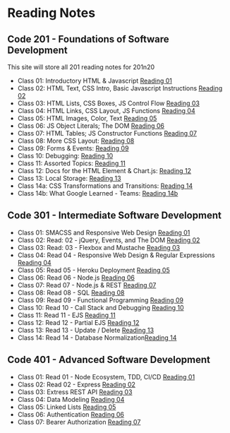 # Reading Notes

## Code 201 - Foundations of Software Development

This site will store all 201 reading notes for 201n20

* Class 01: Introductory HTML & Javascript [Reading 01](class-01.md)
* Class 02: HTML Text, CSS Intro, Basic Javascript Instructions [Reading 02](class-02.md)
* Class 03: HTML Lists, CSS Boxes, JS Control Flow [Reading 03](class-03.md)
* Class 04: HTML Links, CSS Layout, JS Functions [Reading 04](class-04.md)
* Class 05: HTML Images, Color, Text [Reading 05](class-05.md)
* Class 06: JS Object Literals; The DOM [Reading 06](class-06.md)
* Class 07: HTML Tables; JS Constructor Functions [Reading 07](class-07.md)
* Class 08: More CSS Layout: [Reading 08](class-08.md)
* Class 09: Forms & Events: [Reading 09](class-09.md)
* Class 10: Debugging: [Reading 10](class-10.md)
* Class 11: Assorted Topics: [Reading 11](class-11.md)
* Class 12: Docs for the HTML <canvas> Element & Chart.js: [Reading 12](class-12.md)
* Class 13: Local Storage: [Reading 13](class-13.md)
* Class 14a: CSS Transformations and Transitions: [Reading 14](class-14.md)
* Class 14b: What Google Learned - Teams: [Reading 14b](class-14b.md)

## Code 301 - Intermediate Software Development
* Class 01: SMACSS and Responsive Web Design [Reading 01](301-class-01.md)
* Class 02: Read: 02 - jQuery, Events, and The DOM [Reading 02](301-class-02.md)
* Class 03: Read: 03 - Flexbox and Mustache [Reading 03](301-class-03.md)
* Class 04: Read 04 - Responsive Web Design & Regular Expressions [Reading 04](301-class-04.md)
* Class 05: Read 05 - Heroku Deployment [Reading 05](301-class-05.md)
* Class 06: Read 06 - Node.js [Reading 06](301-class-06.md) 
* Class 07: Read 07 - Node.js & REST [Reading 07](301-class-07.md)
* Class 08: Read 08 - SQL [Reading 08](301-class-08.md)
* Class 09: Read 09 - Functional Programming [Reading 09](301-class-09.md)
* Class 10: Read 10 - Call Stack and Debugging [Reading 10](301-class-10.md)
* Class 11: Read 11 - EJS [Reading 11](301-class-11.md)
* Class 12: Read 12 - Partial EJS [Reading 12](301-class-12.md)
* Class 13: Read 13 - Update / Delete [Reading 13](301-class-13.md)
* Class 14: Read 14 - Database Normalization[Reading 14](301-class-14.md)

## Code 401 - Advanced Software Development
* Class 01: Read 01 - Node Ecosystem, TDD, CI/CD [Reading 01](401-class-01.md)
* Class 02: Read 02 - Express [Reading 02](401-class-02.md)
* Class 03: Extress REST API [Reading 03](401-class-03.md)
* Class 04: Data Modeling [Reading 04](401-class-04.md)
* Class 05: Linked Lists [Reading 05](401-class-05.md)
* Class 06: Authentication [Reading 06](401-class-06.md)
* Class 07: Bearer Authorization [Reading 07](401-class-07.md)



